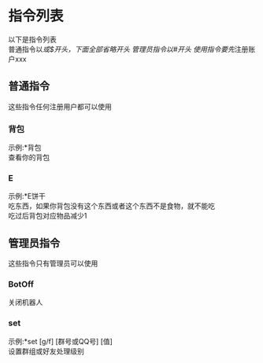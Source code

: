 # 指令列表
以下是指令列表  
普通指令以*或$开头，下面全部省略开头
管理员指令以#开头
使用指令要先*注册账户xxx
## 普通指令
这些指令任何注册用户都可以使用  
### 背包
示例:*背包  
查看你的背包  
### E
示例:*E饼干  
吃东西，如果你背包没有这个东西或者这个东西不是食物，就不能吃  
吃过后背包对应物品减少1  
## 管理员指令
这些指令只有管理员可以使用  
### BotOff
关闭机器人  
### set
示例:*set [g/f] [群号或QQ号] [值]  
设置群组或好友处理级别  
